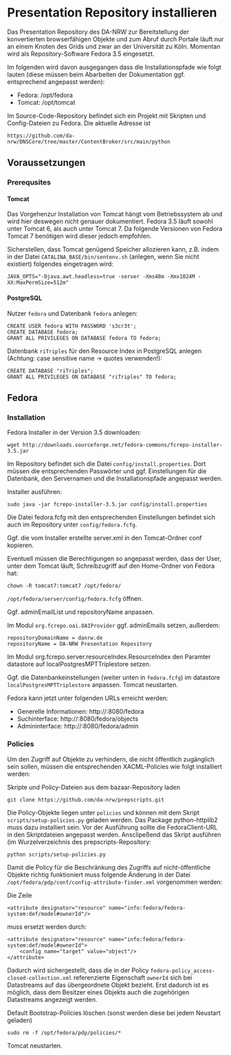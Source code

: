 # Presentation Repository installieren

Das Presentation Repository des DA-NRW zur Bereitstellung der konvertierten browserfähigen Objekte und zum Abruf durch Portale läuft nur an einem Knoten des Grids und zwar an der Universität zu Köln. Momentan wird als Repository-Software Fedora 3.5 eingesetzt.

Im folgenden wird davon ausgegangen dass die Installationspfade wie folgt lauten (diese müssen beim Abarbeiten der Dokumentation ggf. entsprechend angepasst werden):
* Fedora: /opt/fedora
* Tomcat: /opt/tomcat

Im Source-Code-Repository befindet sich ein Projekt mit Skripten und Config-Dateien zu Fedora. Die aktuelle Adresse ist

    https://github.com/da-nrw/DNSCore/tree/master/ContentBroker/src/main/python
    
## Voraussetzungen

### Prerequsites 

#### Tomcat

Das Vorgehenzur Installation von Tomcat hängt vom Betriebssystem ab und wird hier deswegen nicht genauer dokumentiert. Fedora 3.5 läuft sowohl unter Tomcat 6, als auch unter Tomcat 7. Da folgende Versionen von Fedora Tomcat 7 benötigen wird dieser jedoch empfohlen.

Sicherstellen, dass Tomcat genügend Speicher allozieren kann, z.B. indem in der Datei `CATALINA_BASE/bin/sentenv.sh` (anlegen, wenn Sie nicht existiert) folgendes eingetragen wird:

    JAVA_OPTS="-Djava.awt.headless=true -server -Xms48m -Xmx1024M -XX:MaxPermSize=512m"

#### PostgreSQL

Nutzer `fedora` und Datenbank `fedora` anlegen:

    CREATE USER fedora WITH PASSWORD 's3cr3t';
    CREATE DATABASE fedora;
    GRANT ALL PRIVILEGES ON DATABASE fedora TO fedora;

Datenbank `riTriples` für den Resource Index in PostgreSQL anlegen (Achtung: case sensitive name -> quotes verwenden!):

    CREATE DATABASE "riTriples";
    GRANT ALL PRIVILEGES ON DATABASE "riTriples" TO fedora;
    
## Fedora

### Installation

Fedora Installer in der Version 3.5 downloaden:

    wget http://downloads.sourceforge.net/fedora-commons/fcrepo-installer-3.5.jar

Im Repository befindet sich die Datei `config/install.properties`. Dort müssen die entsprechenden Passwörter und ggf. Einstellungen für die Datenbank, den Servernamen und die Installationspfade angepasst werden.

Installer ausführen:

    sudo java -jar fcrepo-installer-3.5.jar config/install.properties

Die Datei fedora.fcfg mit den entsprechenden Einstellungen befindet sich auch im Repository unter `config/fedora.fcfg`.

Ggf. die vom Installer erstellte server.xml in den Tomcat-Ordner conf kopieren. 

Eventuell müssen die Berechtigungen so angepasst werden, dass der User, unter dem Tomcat läuft, Schreibzugriff auf den Home-Ordner von Fedora hat:

    chown -R tomcat7:tomcat7 /opt/fedora/

`/opt/fedora/server/config/fedora.fcfg` öffnen.

Ggf. adminEmailList und repositoryName anpassen.

Im Modul `org.fcrepo.oai.OAIProvider` ggf. adminEmails setzen, außerdem:

    repositoryDomainName = danrw.de
    repositoryName = DA-NRW Presentation Repository

Im Modul org.fcrepo.server.resourceIndex.ResourceIndex den Paramter datastore auf localPostgresMPTTriplestore setzen.

Ggf. die Datenbankeinstellungen (weiter unten in `fedora.fcfg`) im datastore `localPostgresMPTTriplestore` anpassen.
Tomcat neustarten.

Fedora kann jetzt unter folgenden URLs erreicht werden:
* Generelle Informationen: http://<servername>:8080/fedora
* Suchinterface: http://<servername>:8080/fedora/objects
* Admininterface: http://<servername>:8080/fedora/admin

### Policies

Um den Zugriff auf Objekte zu verhindern, die nicht öffentlich zugänglich sein sollen, müssen die entsprechenden XACML-Policies wie folgt installiert werden:
    
Skripte und Policy-Dateien aus dem bazaar-Repository laden

    git clone https://github.com/da-nrw/prepscripts.git

Die Policy-Objekte liegen unter `policies` und können mit dem Skript `scripts/setup-policies.py` geladen werden. Das Package python-httplib2 muss dazu installiert sein. Vor der Ausführung sollte die FedoraClient-URL in den Skriptdateien angepasst werden. Ansclipeßend das Skript ausführen (im Wurzelverzeichnis des prepscripts-Repository:

    python scripts/setup-policies.py

Damit die Policy für die Beschränkung des Zugriffs auf nicht-öffentliche Objekte richtig funktioniert muss folgende Änderung in der Datei `/opt/fedora/pdp/conf/config-attribute-finder.xml` vorgenommen werden:

Die Zeile

    <attribute designator="resource" name="info:fedora/fedora-system:def/model#ownerId"/>
    
muss ersetzt werden durch:

    <attribute designator="resource" name="info:fedora/fedora-system:def/model#ownerId">
        <config name="target" value="object"/>
    </attribute>
    
Dadurch wird sichergestellt, dass die in der Policy `fedora-policy_access-closed-collection.xml` referenzierte Eigenschaft `ownerId` sich bei Datastreams auf das übergeordnete Objekt bezieht. Erst dadurch ist es möglich, dass dem Besitzer eines Objekts auch die zugehörigen Datastreams angezeigt werden.

Default Bootstrap-Policies löschen (sonst werden diese bei jedem Neustart geladen)

    sudo rm -f /opt/fedora/pdp/policies/*

Tomcat neustarten.



